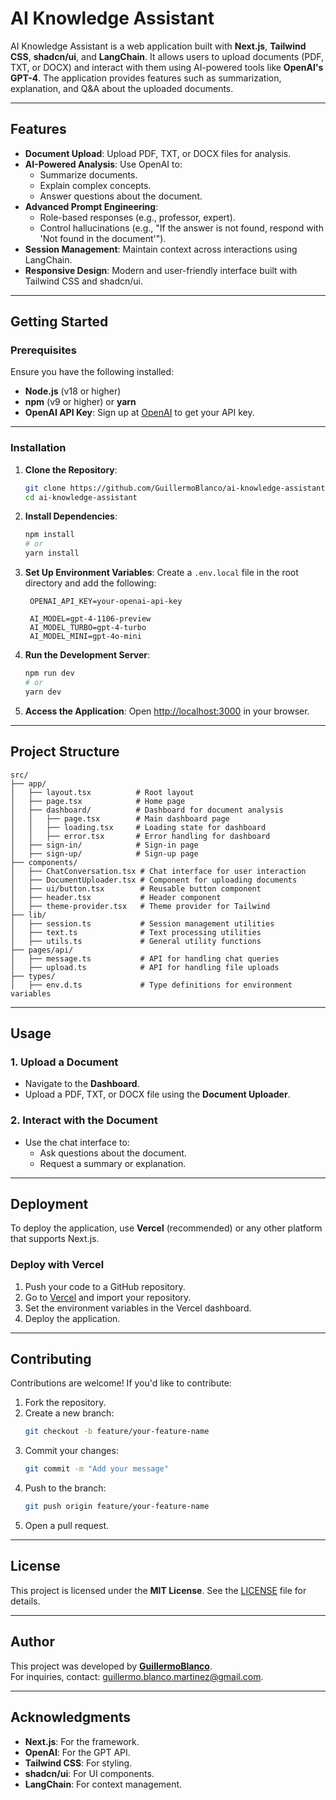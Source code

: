 # AI Knowledge Assistant

AI Knowledge Assistant is a web application built with **Next.js**, **Tailwind CSS**, **shadcn/ui**, and **LangChain**. It allows users to upload documents (PDF, TXT, or DOCX) and interact with them using AI-powered tools like **OpenAI's GPT-4**. The application provides features such as summarization, explanation, and Q&A about the uploaded documents.

---

## **Features**
- **Document Upload**: Upload PDF, TXT, or DOCX files for analysis.
- **AI-Powered Analysis**: Use OpenAI to:
  - Summarize documents.
  - Explain complex concepts.
  - Answer questions about the document.
- **Advanced Prompt Engineering**:
  - Role-based responses (e.g., professor, expert).
  - Control hallucinations (e.g., "If the answer is not found, respond with 'Not found in the document'").
- **Session Management**: Maintain context across interactions using LangChain.
- **Responsive Design**: Modern and user-friendly interface built with Tailwind CSS and shadcn/ui.

---

## **Getting Started**

### **Prerequisites**
Ensure you have the following installed:
- **Node.js** (v18 or higher)
- **npm** (v9 or higher) or **yarn**
- **OpenAI API Key**: Sign up at [OpenAI](https://platform.openai.com/signup/) to get your API key.

---

### **Installation**

1. **Clone the Repository**:
   ```bash
   git clone https://github.com/GuillermoBlanco/ai-knowledge-assistant.git
   cd ai-knowledge-assistant
   ```

2. **Install Dependencies**:
   ```bash
   npm install
   # or
   yarn install
   ```

3. **Set Up Environment Variables**:
   Create a `.env.local` file in the root directory and add the following:
   ```env
    OPENAI_API_KEY=your-openai-api-key
    
    AI_MODEL=gpt-4-1106-preview
    AI_MODEL_TURBO=gpt-4-turbo
    AI_MODEL_MINI=gpt-4o-mini
   ```

4. **Run the Development Server**:
   ```bash
   npm run dev
   # or
   yarn dev
   ```

5. **Access the Application**:
   Open [http://localhost:3000](http://localhost:3000) in your browser.

---

## **Project Structure**

```plaintext
src/
├── app/
│   ├── layout.tsx          # Root layout
│   ├── page.tsx            # Home page
│   ├── dashboard/          # Dashboard for document analysis
│   │   ├── page.tsx        # Main dashboard page
│   │   ├── loading.tsx     # Loading state for dashboard
│   │   ├── error.tsx       # Error handling for dashboard
│   ├── sign-in/            # Sign-in page
│   ├── sign-up/            # Sign-up page
├── components/
│   ├── ChatConversation.tsx # Chat interface for user interaction
│   ├── DocumentUploader.tsx # Component for uploading documents
│   ├── ui/button.tsx        # Reusable button component
│   ├── header.tsx           # Header component
│   ├── theme-provider.tsx   # Theme provider for Tailwind
├── lib/
│   ├── session.ts           # Session management utilities
│   ├── text.ts              # Text processing utilities
│   ├── utils.ts             # General utility functions
├── pages/api/
│   ├── message.ts           # API for handling chat queries
│   ├── upload.ts            # API for handling file uploads
├── types/
│   ├── env.d.ts             # Type definitions for environment variables
```

---

## **Usage**

### **1. Upload a Document**
- Navigate to the **Dashboard**.
- Upload a PDF, TXT, or DOCX file using the **Document Uploader**.

### **2. Interact with the Document**
- Use the chat interface to:
  - Ask questions about the document.
  - Request a summary or explanation.

---

## **Deployment**

To deploy the application, use **Vercel** (recommended) or any other platform that supports Next.js.

### **Deploy with Vercel**
1. Push your code to a GitHub repository.
2. Go to [Vercel](https://vercel.com/) and import your repository.
3. Set the environment variables in the Vercel dashboard.
4. Deploy the application.

---

## **Contributing**

Contributions are welcome! If you'd like to contribute:
1. Fork the repository.
2. Create a new branch:
   ```bash
   git checkout -b feature/your-feature-name
   ```
3. Commit your changes:
   ```bash
   git commit -m "Add your message"
   ```
4. Push to the branch:
   ```bash
   git push origin feature/your-feature-name
   ```
5. Open a pull request.

---

## **License**

This project is licensed under the **MIT License**. See the [LICENSE](LICENSE) file for details.

---

## **Author**

This project was developed by **[GuillermoBlanco](https://github.com/GuillermoBlanco)**.  
For inquiries, contact: [guillermo.blanco.martinez@gmail.com](mailto:guillermo.blanco.martinez@gmail.com).

---

## **Acknowledgments**
- **Next.js**: For the framework.
- **OpenAI**: For the GPT API.
- **Tailwind CSS**: For styling.
- **shadcn/ui**: For UI components.
- **LangChain**: For context management.
